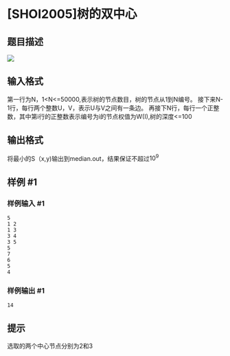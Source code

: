 # [SHOI2005]树的双中心

## 题目描述

![](https://cdn.luogu.com.cn/upload/pic/15902.png)

## 输入格式

第一行为N，1<N<=50000,表示树的节点数目，树的节点从1到N编号。
接下来N-1行，每行两个整数U，V，表示U与V之间有一条边。
再接下N行，每行一个正整数，其中第i行的正整数表示编号为i的节点权值为W(I),树的深度<=100

## 输出格式

将最小的S（x,y)输出到median.out，结果保证不超过$10^9$

## 样例 #1

### 样例输入 #1
```
5
1 2
1 3
3 4
3 5
5
7
6
5
4
```

### 样例输出 #1

```
14
```

## 提示

选取的两个中心节点分别为2和3
